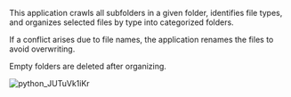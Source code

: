 This application crawls all subfolders in a given folder, identifies file types, and organizes selected files by type into categorized folders.

If a conflict arises due to file names, the application renames the files to avoid overwriting.

Empty folders are deleted after organizing.

![python_JUTuVk1iKr](https://github.com/user-attachments/assets/72ef6f93-c59b-4137-bc2d-d7b1cce838ff)
